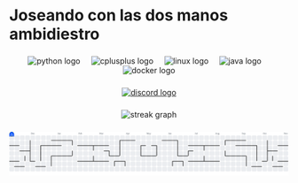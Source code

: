 <h1 align="left">Joseando con las dos manos ambidiestro</h1>

###

<div align="center">
  <img src="https://skillicons.dev/icons?i=py" height="60" alt="python logo"  />
  <img width="12" />
  <img src="https://cdn.jsdelivr.net/gh/devicons/devicon/icons/cplusplus/cplusplus-original.svg" height="60" alt="cplusplus logo"  />
  <img width="12" />
  <img src="https://cdn.jsdelivr.net/gh/devicons/devicon/icons/linux/linux-original.svg" height="60" alt="linux logo"  />
  <img width="12" />
  <img src="https://cdn.jsdelivr.net/gh/devicons/devicon/icons/java/java-original.svg" height="60" alt="java logo"  />
  <img width="12" />
  <img src="https://cdn.jsdelivr.net/gh/devicons/devicon/icons/docker/docker-original.svg" height="60" alt="docker logo"  />
</div>

###

<div align="center">
  <a href="rgb_xv" target="_blank">
    <img src="https://img.shields.io/static/v1?message=Discord&logo=discord&label=&color=9E20B3&logoColor=511D59&labelColor=&style=for-the-badge" height="25" alt="discord logo"  />
  </a>
</div>

###

<div align="center">
  <img src="https://streak-stats.demolab.com?user=rgallegocode&locale=en&mode=daily&theme=dracula&hide_border=false&border_radius=5&order=3" height="150" alt="streak graph"  />
</div>

###

<picture>
  <source media="(prefers-color-scheme: dark)" srcset="https://raw.githubusercontent.com/rgallegocode/rgallegocode/output/pacman-contribution-graph-dark.svg">
  <source media="(prefers-color-scheme: light)" srcset="https://raw.githubusercontent.com/rgallegocode/rgallegocode/output/pacman-contribution-graph.svg">
  <img alt="pacman contribution graph" src="https://raw.githubusercontent.com/rgallegocode/rgallegocode/output/pacman-contribution-graph.svg">
</picture>

###
